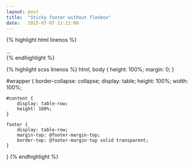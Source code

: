 ```yaml
---
layout: post
title:  "Sticky footer without flexbox"
date:   2015-07-07 11:11:00
---
```




{% highlight html linenos %}
<html>
    <head>
        ...
    </head>
    <body>
        <div id="wrapper">
            <div id="content">
                <!-- header and main content block go here -->
            </div>
            <footer>
                <!-- anything you want! -->
            </footer>
        </div>
    </body>
</html>
{% endhighlight %}

{% highlight scss linenos %}
html,
body {
    height: 100%;
    margin: 0;
}

#wrapper {
    border-collapse: collapse;
    display: table;
    height: 100%;
    width: 100%;

    #content {
        display: table-row;
        height: 100%;
    }

    footer {
        display: table-row;
        margin-top: @footer-margin-top;
        border-top: @footer-margin-top solid transparent;
    }
}
{% endhighlight %}